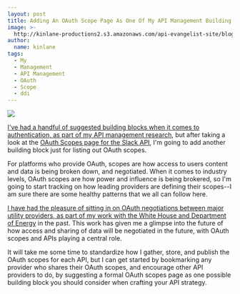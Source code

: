 ```yaml
---
layout: post
title: Adding An OAuth Scope Page As One Of My API Management Building Blocks
image: >-
  http://kinlane-productions2.s3.amazonaws.com/api-evangelist-site/blog/slack-oauth-scopes.png
author:
  name: kinlane
tags:
  - My
  - Management
  - API Management
  - OAuth
  - Scope
  - ddi
---
```

[![](http://kinlane-productions2.s3.amazonaws.com/api-evangelist-site/blog/slack-oauth-scopes.png)](https://api.slack.com/docs/oauth-scopes)

[I've had a handful of suggested building blocks when it comes to authentication, as part of my API management research](http://management.apievangelist.com/building-blocks.html), but after taking a look at the [OAuth Scopes page for the Slack API](https://api.slack.com/docs/oauth-scopes), I'm going to add another building block just for listing out OAuth scopes.

For platforms who provide OAuth, scopes are how access to users content and data is being broken down, and negotiated. When it comes to industry levels, OAuth scopes are how power and influence is being brokered, so I'm going to start tracking on how leading providers are defining their scopes--I am sure there are some healthy patterns that we all can follow here.

[I have had the pleasure of sitting in on OAuth negotiations between major utility providers, as part of my work with the White House and Department of Energy](http://apivoice.com/2014/05/14/the-future-of-public-private-sector-partnerships-being-negotiated-at-the-api-oauth-scope-level/) in the past. This work has given me a glimpse into the future of how access and sharing of data will be negotiated in the future, with OAuth scopes and APIs playing a central role.

It will take me some time to standardize how I gather, store, and publish the OAuth scopes for each API, but I can get started by bookmarking any provider who shares their OAuth scopes, and encourage other API providers to do, by suggesting a formal OAuth scopes page as one possible building block you should consider when crafting your API strategy.